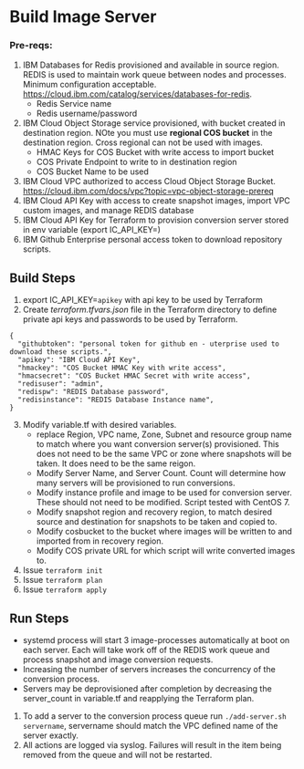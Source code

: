 # Build Image Server

### Pre-reqs:
1. IBM Databases for Redis provisioned and available in source region.  REDIS is used to maintain work queue between nodes and processes.  Minimum configuration acceptable.  https://cloud.ibm.com/catalog/services/databases-for-redis.
    * Redis Service name
    * Redis username/password
2. IBM Cloud Object Storage service provisioned, with bucket created in destination region. NOte you must use  **regional COS bucket** in the destination region.  Cross regional can not be used with images.
    * HMAC Keys for COS Bucket with write access to import bucket
    * COS Private Endpoint to write to in destination region
    * COS Bucket Name to be used
3. IBM Cloud VPC authorized to access Cloud Object Storage Bucket. https://cloud.ibm.com/docs/vpc?topic=vpc-object-storage-prereq
4. IBM Cloud API Key with access to create snapshot images, import VPC custom images, and manage REDIS database
5. IBM Cloud API Key for Terraform to provision conversion server stored in env variable (export IC_API_KEY=)
6. IBM Github Enterprise personal access token to download repository scripts.    

## Build Steps
1. export IC_API_KEY=`apikey` with api key to be used by Terraform
2. Create _terraform.tfvars.json_ file in the Terraform directory to define private api keys and passwords to be used by Terraform.
````
{
  "githubtoken": "personal token for github en - uterprise used to download these scripts.",
  "apikey": "IBM Cloud API Key",
  "hmackey": "COS Bucket HMAC Key with write access",
  "hmacsecret": "COS Bucket HMAC Secret with write access",
  "redisuser": "admin",
  "redispw": "REDIS Database password",
  "redisinstance": "REDIS Database Instance name",
}
````
3.  Modify variable.tf with desired variables.
    * replace Region, VPC name, Zone, Subnet and resource group name to match where you want conversion server(s) provisioned.  This does not need to be the same VPC or zone where snapshots will be taken.  It does need to be the same reigon.
    * Modify Server Name, and Server Count.  Count will determine how many servers will be provisioned to run conversions.
    * Modify instance profile and image to be used for conversion server.   These should not need to be modified. Script tested with CentOS 7.
    * Modify snapshot region and recovery region, to match desired source and destination for snapshots to be taken and copied to.
    * Modify cosbucket to the bucket where images will be written to and imported from in recovery region. 
    * Modify COS private URL for which script will write converted images to.
4.  Issue `terraform init`
5.  Issue `terraform plan`
6.  Issue `terraform apply`

## Run Steps
* systemd process will start 3 image-processes automatically at boot on each server.   Each will take work off of the REDIS work queue and process snapshot and image conversion requests.
* Increasing the number of servers increases the concurrency of the conversion process.   
* Servers may be deprovisioned after completion by decreasing the server_count in variable.tf and reapplying the Terraform plan.

1.  To add a server to the conversion process queue run `./add-server.sh servername`, servername should match the VPC defined name of the server exactly.
2.  All actions are logged via syslog.   Failures will result in the item being removed from the queue and will not be restarted.
